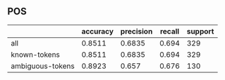 
## POS

|                  | accuracy | precision | recall | support |
|------------------|----------|-----------|--------|---------|
| all              | 0.8511   | 0.6835    | 0.694  | 329     |
| known-tokens     | 0.8511   | 0.6835    | 0.694  | 329     |
| ambiguous-tokens | 0.8923   | 0.657     | 0.676  | 130     |

